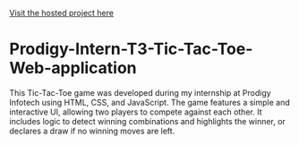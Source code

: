 [Visit the hosted project here](prodigy-intern-t3-tic-tac-toe-web-application-87qcpwvx6.vercel.app)
# Prodigy-Intern-T3-Tic-Tac-Toe-Web-application
This Tic-Tac-Toe game was developed during my internship at Prodigy Infotech using HTML, CSS, and JavaScript. The game features a simple and interactive UI, allowing two players to compete against each other. It includes logic to detect winning combinations and highlights the winner, or declares a draw if no winning moves are left.
